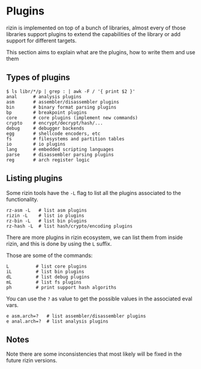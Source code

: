 # Plugins

rizin is implemented on top of a bunch of libraries, almost every of those
libraries support plugins to extend the capabilities of the library or add
support for different targets.

This section aims to explain what are the plugins, how to write them and use them

## Types of plugins
```
$ ls libr/*/p | grep : | awk -F / '{ print $2 }'
anal      # analysis plugins
asm       # assembler/disassembler plugins
bin       # binary format parsing plugins
bp        # breakpoint plugins
core      # core plugins (implement new commands)
crypto    # encrypt/decrypt/hash/...
debug     # debugger backends
egg       # shellcode encoders, etc
fs        # filesystems and partition tables
io        # io plugins
lang      # embedded scripting languages
parse     # disassembler parsing plugins
reg       # arch register logic
```

## Listing plugins

Some rizin tools have the `-L` flag to list all the plugins associated to the
functionality.
```
rz-asm -L   # list asm plugins
rizin -L    # list io plugins
rz-bin -L   # list bin plugins
rz-hash -L  # list hash/crypto/encoding plugins
```
There are more plugins in rizin ecosystem, we can list them from inside rizin, and this is
done by using the `L` suffix.

Those are some of the commands:
```
L          # list core plugins
iL         # list bin plugins
dL         # list debug plugins
mL         # list fs plugins
ph         # print support hash algoriths
```

You can use the `?` as value to get the possible values in the associated eval vars.

```
e asm.arch=?   # list assembler/disassembler plugins
e anal.arch=?  # list analysis plugins
```
## Notes

Note there are some inconsistencies that most likely will be fixed in the future rizin versions.


